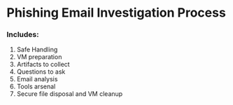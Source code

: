 # Phishing Email Investigation Process

### Includes:&#x20;

1. Safe Handling
2. VM preparation&#x20;
3. Artifacts to collect&#x20;
4. Questions to ask
5. Email analysis&#x20;
6. Tools arsenal&#x20;
7. Secure file disposal and VM cleanup&#x20;

